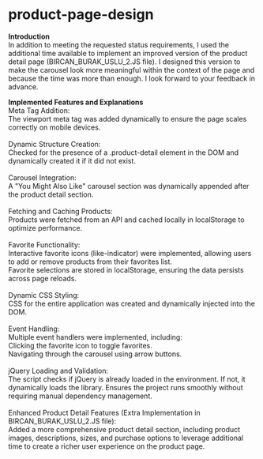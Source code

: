 # product-page-design

<b>Introduction</b><br>
In addition to meeting the requested status requirements, I used the additional time available to implement an improved version of the product detail page (BIRCAN_BURAK_USLU_2.JS file). I designed this version to make the carousel look more meaningful within the context of the page and because the time was more than enough. I look forward to your feedback in advance.

<b>Implemented Features and Explanations</b><br>
Meta Tag Addition:<br>
The viewport meta tag was added dynamically to ensure the page scales correctly on mobile devices.
<br><br>
Dynamic Structure Creation:<br>
Checked for the presence of a .product-detail element in the DOM and dynamically created it if it did not exist.
<br><br>
Carousel Integration:<br>
A "You Might Also Like" carousel section was dynamically appended after the product detail section.
<br><br>
Fetching and Caching Products:<br>
Products were fetched from an API and cached locally in localStorage to optimize performance.
<br><br>
Favorite Functionality:<br>
Interactive favorite icons (like-indicator) were implemented, allowing users to add or remove products from their favorites list.<br>
Favorite selections are stored in localStorage, ensuring the data persists across page reloads.
<br><br>
Dynamic CSS Styling:<br>
CSS for the entire application was created and dynamically injected into the DOM.
<br><br>
Event Handling:<br>
Multiple event handlers were implemented, including:<br>
Clicking the favorite icon to toggle favorites.<br>
Navigating through the carousel using arrow buttons.<br>
<br>
jQuery Loading and Validation:<br>
The script checks if jQuery is already loaded in the environment. If not, it dynamically loads the library. Ensures the project runs smoothly without requiring manual dependency management.
<br><br>
Enhanced Product Detail Features (Extra Implementation in BIRCAN_BURAK_USLU_2.JS file):<br>
Added a more comprehensive product detail section, including product images, descriptions, sizes, and purchase options to leverage additional time to create a richer user experience on the product page.
